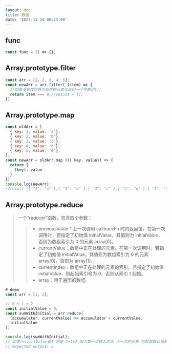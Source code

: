 ```yaml
---
layout: doc
title: 数组
date: '2022-11-24 00:23:00'
---
```

## func
``` javascript
const func = () => {};
```
## Array.prototype.filter  
``` javascript
const arr = [1, 2, 3, 4, 5];
const newArr = arr.filter( (item) => {
  //如果没有找到符合条件的元素会返回一个空数组[];
  return item === 0;//result = [];
})
```
## Array.prototype.map 
``` javascript
const oldArr = [
  { key: 1, value: 'a'},
  { key: 2, value: 'b'},
  { key: 3, value: 'c'},
  { key: 4, value: 'd'},
  { key: 5, value: 'e'},
];
const newArr = oldArr.map (({ key, value}) => {
  return {
    [key]: value
  }
})
console.log(newArr); 
//result [{ "1": "a" },{ "2": "b" },{ "3": "c" },{ "4": "d" },{ "5": "e"}];
```
## Array.prototype.reduce
> 一个“reducer”函数，包含四个参数：
> > - previousValue：上一次调用 callbackFn 时的返回值。在第一次调用时，若指定了初始值 initialValue，其值则为 initialValue，否则为数组索引为 0 的元素 array[0]。
> > - currentValue：数组中正在处理的元素。在第一次调用时，若指定了初始值 initialValue，其值则为数组索引为 0 的元素 array[0]，否则为 array[1]。
> > - currentIndex：数组中正在处理的元素的索引。若指定了初始值 initialValue，则起始索引号为 0，否则从索引 1 起始。
> > - array：用于遍历的数组。

```js
# demo 
const arr = [1, 2];

// 0 + 1 + 2 
const initialValue = 0;
const sumWithInitial = arr.reduce(
  (accumulator, currentValue) => accumulator + currentValue,
  initialValue
);

console.log(sumWithInitial);
// 如果initialValue是1 则是 1+1+2 因为第一次进入的话 上一次的元素 也就是默认值是1 
// expected output: 3


```

